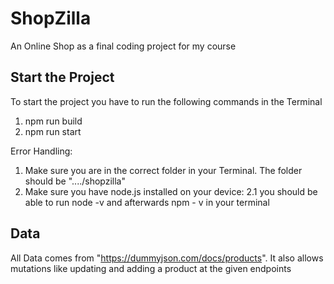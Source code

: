 # ShopZilla

An Online Shop as a final coding project for my course

## Start the Project

To start the project you have to run the following commands in the Terminal

1. npm run build
2. npm run start

Error Handling:

1. Make sure you are in the correct folder in your Terminal. The folder should be "..../shopzilla"
2. Make sure you have node.js installed on your device:
   2.1 you should be able to run node -v and afterwards npm - v in your terminal

## Data

All Data comes from "https://dummyjson.com/docs/products".
It also allows mutations like updating and adding a product at the given endpoints

